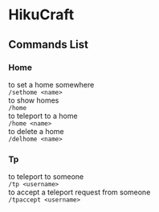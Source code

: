 # HikuCraft

## Commands List

### Home
to set a home somewhere <br />
`/sethome <name>` <br />
to show homes <br />
`/home` <br />
to teleport to a home <br />
`/home <name>` <br />
to delete a home <br />
`/delhome <name>` <br />

### Tp
to teleport to someone <br />
`/tp <username>` <br />
to accept a teleport request from someone <br />
`/tpaccept <username>` <br />

